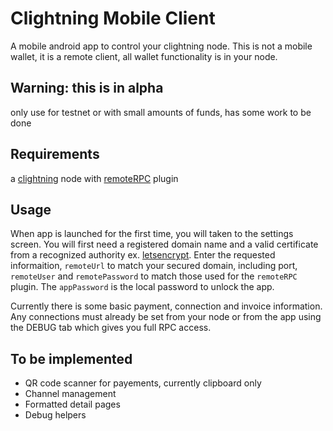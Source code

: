 # Clightning Mobile Client

A mobile android app to control your clightning node.  This is not a mobile wallet, it is a remote client, 
all wallet functionality is in your node.

## Warning: this is in alpha

only use for testnet or with small amounts of funds, has some work to be done

## Requirements

a [clightning](https://github.com/ElementsProject/lightning) node with 
[remoteRPC](https://github.com/rsbondi/clightning-go-plugin/tree/master/remoteRPC)
plugin

## Usage

When app is launched for the first time, you will taken to the settings screen.
You will first need a registered domain name and a valid certificate from a recognized authority  ex. [letsencrypt](https://letsencrypt.org/).
Enter the requested informaition, `remoteUrl` to match your secured domain, including port, `remoteUser` and `remotePassword` to match those used for the `remoteRPC` plugin.
The `appPassword` is the local password to unlock the app.

Currently there is some basic payment, connection and invoice information.  Any connections must already be set from your node or from the app using the DEBUG tab which gives you full RPC access.

## To be implemented
* QR code scanner for payements, currently clipboard only
* Channel management
* Formatted detail pages
* Debug helpers